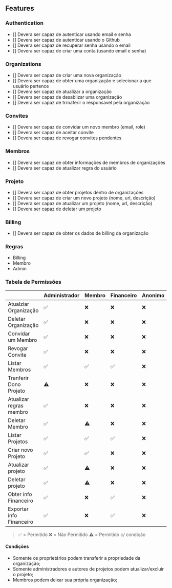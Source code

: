 ## Features

### Authentication

- [] Devera ser capaz de autenticar usando email e senha
- [] Devera ser capaz de autenticar usando o Github
- [] Devera ser capaz de recuperar senha usando o email
- [] Devera ser capaz de criar uma conta (usando email e senha)

### Organizations

- [] Devera ser capaz de criar uma nova organização
- [] Devera ser capaz de obter uma organização e selecionar a que usuário pertence
- [] Devera ser capaz de atualizar a organização
- [] Devera ser capaz de desablizar uma organização
- [] Devera ser capaz de trrnaferir o responsavel pela organização

### Convites

- [] Devera ser capaz de convidar um novo membro (email, role)
- [] Devera ser capaz de aceitar convite
- [] Devera ser capaz de revogar convites pendentes

### Membros

- [] Devera ser capaz de obter informações de membros de organizações
- [] Devera ser capaz de atualizar regra do usuário

### Projeto

- [] Devera ser capaz de obter projetos dentro de organizações
- [] Devera ser capaz de criar um novo projeto (nome, url, descrição)
- [] Devera ser capaz de atualizar um projeto (nome, url, descrição)
- [] Devera ser capaz de deletar um projeto

### Billing

- [] Devera ser capaz de obter os dados de billing da organização

### Regras

- Billing
- Membro
- Admin

### Tabela de Permissões

|                          | Administrador | Membro | Financeiro | Anonimo |
| ------------------------ | ------------- | ------ | ---------- | ------- |
| Atualziar Organização    | ✅            | ❌     | ❌         | ❌      |
| Deletar Organização      | ✅            | ❌     | ❌         | ❌      |
| Convidar um Membro       | ✅            | ❌     | ❌         | ❌      |
| Revogar Convite          | ✅            | ❌     | ❌         | ❌      |
| Listar Membros           | ✅            | ✅     | ✅         | ❌      |
| Tranferir Dono Projeto   | ⚠️            | ❌     | ❌         | ❌      |
| Atualizar regras membro  | ✅            | ❌     | ❌         | ❌      |
| Deletar Membro           | ✅            | ⚠️     | ❌         | ❌      |
| Listar Projetos          | ✅            | ✅     | ✅         | ❌      |
| Criar novo Projeto       | ✅            | ✅     | ❌         | ❌      |
| Atualizar projeto        | ✅            | ⚠️     | ❌         | ❌      |
| Deletar projeto          | ✅            | ⚠️     | ❌         | ❌      |
| Obter info Financeiro    | ✅            | ❌     | ✅         | ❌      |
| Exportar info Financeiro | ✅            | ❌     | ✅         | ❌      |

> ✅ = Permitido
> ❌ = Não Permitido
> ⚠️ = Permitido c/ condição

#### Condições

- Somente os proprietários podem transferir a propriedade da organização;
- Somente administradores e autores de projetos podem atualizar/excluir o projeto;
- Membros podem deixar sua própria organização;
